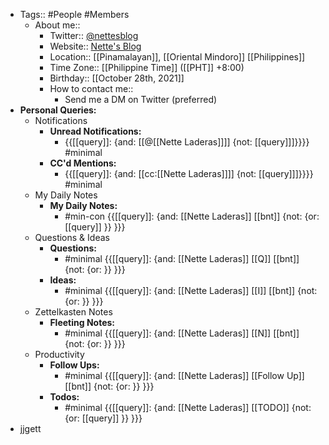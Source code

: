 - Tags:: #People #Members
    - About me::
        - Twitter:: [@nettesblog](https://twitter.com/nettesblog)
        - Website:: [Nette's Blog](https://antonetteladeras.substack.com/)
        - Location:: [[Pinamalayan]], [[Oriental Mindoro]] [[Philippines]]
        - Time Zone:: [[Philippine Time]] ([[PHT]] +8:00)
        - Birthday:: [[October 28th, 2021]] 
        - How to contact me:: 
            - Send me a DM on Twitter (preferred)
- **Personal Queries:**
    - Notifications
        - **Unread Notifications:**
            - {{[[query]]: {and: [[@[[Nette Laderas]]]] {not: [[query]]]}}}} #minimal
        - **CC'd Mentions:**
            - {{[[query]]: {and: [[cc:[[Nette Laderas]]]] {not: [[query]]]}}}} #minimal
    - My Daily Notes
        - **My Daily Notes:**
            - #min-con {{[[query]]: {and: [[Nette Laderas]] [[bnt]] {not: {or: [[query]] }}  }}}
    - Questions & Ideas
        - **Questions:**
            - #minimal {{[[query]]: {and: [[Nette Laderas]] [[Q]] [[bnt]] {not: {or: }}  }}}
        - **Ideas:**
            - #minimal {{[[query]]: {and: [[Nette Laderas]] [[I]] [[bnt]] {not: {or: }}  }}}
    - Zettelkasten Notes
        - **Fleeting Notes:**
            - #minimal {{[[query]]: {and: [[Nette Laderas]] [[N]] [[bnt]] {not: {or: }}  }}}
    - Productivity
        - **Follow Ups:**
            - #minimal {{[[query]]: {and: [[Nette Laderas]] [[Follow Up]] [[bnt]] {not: {or: }}  }}}
        - **Todos:**
            - #minimal {{[[query]]: {and: [[Nette Laderas]] [[TODO]] {not: {or: [[query]] }}  }}}
- jjgett
